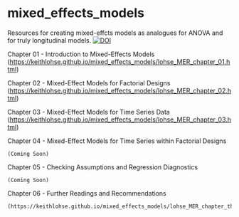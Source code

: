 # mixed_effects_models
 Resources for creating mixed-effcts models as analogues for ANOVA and for truly longitudinal models.
 <a href="https://zenodo.org/doi/10.5281/zenodo.10173822"><img src="https://zenodo.org/badge/237670474.svg" alt="DOI"></a>
 
 Chapter 01 - Introduction to Mixed-Effects Models
 (https://keithlohse.github.io/mixed_effects_models/lohse_MER_chapter_01.html)
 
 Chapter 02 - Mixed-Effect Models for Factorial Designs
 (https://keithlohse.github.io/mixed_effects_models/lohse_MER_chapter_02.html)
 
 Chapter 03 - Mixed-Effect Models for Time Series Data
 (https://keithlohse.github.io/mixed_effects_models/lohse_MER_chapter_03.html)
 
 Chapter 04 - Mixed-Effect Models for Time Series within Factorial Designs

    (Coming Soon)

 Chapter 05 - Checking Assumptions and Regression Diagnostics

    (Coming Soon)

 Chapter 06 - Further Readings and Recommendations

    (https://keithlohse.github.io/mixed_effects_models/lohse_MER_chapter_the_last.html)
